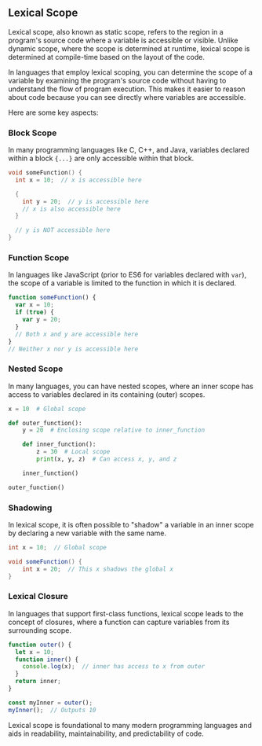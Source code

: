 ## Lexical Scope

Lexical scope, also known as static scope, refers to the region in a program's source code where a variable is accessible or visible. Unlike dynamic scope, where the scope is determined at runtime, lexical scope is determined at compile-time based on the layout of the code.

In languages that employ lexical scoping, you can determine the scope of a variable by examining the program's source code without having to understand the flow of program execution. This makes it easier to reason about code because you can see directly where variables are accessible.

Here are some key aspects:

### Block Scope
In many programming languages like C, C++, and Java, variables declared within a block `{...}` are only accessible within that block.

```c
void someFunction() {
  int x = 10;  // x is accessible here

  {
    int y = 20;  // y is accessible here
    // x is also accessible here
  }

  // y is NOT accessible here
}
```

### Function Scope
In languages like JavaScript (prior to ES6 for variables declared with `var`), the scope of a variable is limited to the function in which it is declared.

```javascript
function someFunction() {
  var x = 10;
  if (true) {
    var y = 20;
  }
  // Both x and y are accessible here
}
// Neither x nor y is accessible here
```

### Nested Scope
In many languages, you can have nested scopes, where an inner scope has access to variables declared in its containing (outer) scopes.

```python
x = 10  # Global scope

def outer_function():
    y = 20  # Enclosing scope relative to inner_function

    def inner_function():
        z = 30  # Local scope
        print(x, y, z)  # Can access x, y, and z

    inner_function()

outer_function()
```

### Shadowing
In lexical scope, it is often possible to "shadow" a variable in an inner scope by declaring a new variable with the same name.

```java
int x = 10;  // Global scope

void someFunction() {
    int x = 20;  // This x shadows the global x
}
```

### Lexical Closure
In languages that support first-class functions, lexical scope leads to the concept of closures, where a function can capture variables from its surrounding scope.

```javascript
function outer() {
  let x = 10;
  function inner() {
    console.log(x);  // inner has access to x from outer
  }
  return inner;
}

const myInner = outer();
myInner();  // Outputs 10
```

Lexical scope is foundational to many modern programming languages and aids in readability, maintainability, and predictability of code.